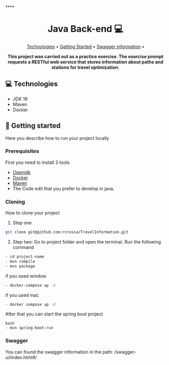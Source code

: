****<h1 align="center" style="font-weight: bold;">Java Back-end 💻</h1>

<p align="center">
 <a href="#tech">Technologies</a> • 
 <a href="#started">Getting Started</a> • 
  <a href="#swagger">Swagger information</a> •


<p align="center">
    <b>This project was carried out as a practice exercise. The exercise prompt requests a RESTful web service that stores information about paths and stations for travel optimization.</b>
</p>
<h2 id="tech">💻 Technologies</h2>

- JDK 19
- Maven
- Docker


<h2 id="started">🚀 Getting started</h2>

Here you describe how to run your project locally

<h3>Prerequisites</h3>

First you need to install 3 tools

- [Openjdk](https://openjdk.org/projects/jdk/19/)
- [Docker](https://www.docker.com/products/docker-desktop/)
- [Maven](https://maven.apache.org/download.cgi)
- The Code edit that you prefer to develop in java.

<h3>Cloning</h3>

How to clone your project

1) Step one
```bash
git clone git@github.com:rcrossa/TravelInformation.git
```
2) Step two: Go to project folder and open the terminal. Run the following command
```bash
- cd project-name
- mvn compile
- mvn package
```
if you used window
```bash
- docker-compose up -d
```
if you used mac
```bash
- docker compose up -d
```
After that you can start the spring boot project

```angular2html
bash
- mvn spring-boot:run
```


<h3 id="#swagger">Swagger</h3>

You can found the swagger information in the path: /swagger-ui/index.html#/
